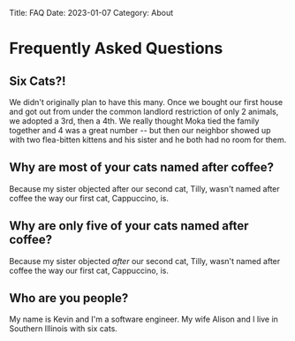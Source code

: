 Title: FAQ
Date: 2023-01-07
Category: About

# Frequently Asked Questions

## Six Cats?!

We didn't originally plan to have this many. Once we bought our first house and got out from under the common landlord restriction of only 2 animals, we adopted a 3rd, then a 4th. We really thought Moka tied the family together and 4 was a great number -- but then our neighbor showed up with two flea-bitten kittens and his sister and he both had no room for them.

## Why are most of your cats named after coffee?

Because my sister objected after our second cat, Tilly, wasn't named after coffee the way our first cat, Cappuccino, is.

## Why are only five of your cats named after coffee?

Because my sister objected *after* our second cat, Tilly, wasn't named after coffee the way our first cat, Cappuccino, is.

## Who are you people?

My name is Kevin and I'm a software engineer. My wife Alison and I live in Southern Illinois with six cats.
